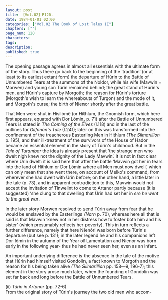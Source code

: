 ```yaml
---
layout: post
title: 【Vol.02】P120.
date: 1984-01-01 02:00
categories: ["Vol.02 The Book of Lost Tales II"]
chapters: [""]
page_num: 120
characters: 
tags: 
description: 
published: true
---
```


<p style="text-indent: 0;">
The opening passage agrees in almost all essentials with the ultimate form of the story. Thus there go back to the beginning of the ‘tradition’ (or at least to its earliest extant form) the departure of Húrin to the Battle of Unnumbered Tears at the summons of the Noldor, while his wife (Mavwin = Morwen) and young son Túrin remained behind; the great stand of Húrin's men, and Húrin's capture by Morgoth; the reason for Húrin's torture (Morgoth's wish to learn the whereabouts of Turgon) and the mode of it, and Morgoth's curse; the birth of Nienor shortly after the great battle.
</p>

That Men were shut in Hisilómë (or Hithlum, the Gnomish form, which here first appears, equated with Dor Lómin, p. 71) after the Battle of Unnumbered Tears is stated in <I>The Coming of the Elves</I> (I.118) and in the last of the outlines for <I>Gilfanon's Tale</I> (I.241); later on this was transformed into the confinement of the treacherous Easterling Men in Hithlum <I>(The Silmarillion</I> p. 195), and their ill-treatment of the survivors of the House of Hador became an essential element in the story of Túrin's childhood. But in the <I>Tale of Turambar</I> the idea is already present that ‘the strange men who dwelt nigh knew not the dignity of the Lady Mavwin’. It is not in fact clear where Úrin dwelt: it is said here that after the battle ‘Mavwin got her in tears into the land of Hithlum or Dor Lómin where all Men must now dwell’, which can only mean that she went there, on account of Melko's command, from wherever she had dwelt with Úrin before; on the other hand, a little later in the tale (p. 73), and in apparent contradiction to this, Mavwin would not accept the invitation of Tinwelint to come to Artanor partly because (it is suggested) ‘she clung to that dwelling that Úrin had set her in <I>ere he went to the great war</I>.

In the later story Morwen resolved to send Túrin away from fear that he would be enslaved by the Easterlings <I>(Narn</I> p. 70), whereas here all that is said is that Mavwin ‘knew not in her distress how to foster both him and his sister’ (which presumably reflects her poverty). This in turn reflects a further difference, namely that here Nienóri was born before Túrin's departure (but see p. 131); in the later legend he and his companions left Dor-lómin in the autumn of the Year of Lamentation and Nienor was born early in the following year- thus he had never seen her, even as an infant.

An important underlying difference is the absence in the tale of the motive that Húrin had himself visited Gondolin, a fact known to Morgoth and the reason for his being taken alive <I>(The Silmarillion</I> pp. 158—9, 196-7); this element in the story arose much later, when the founding of Gondolin was set far back and long before the Battle of Unnumbered Tears.

(ii)     <I>Túrin in Artanor</I> (pp. 72-6)<BR>From the original story of Túrin's journey the two old men who accom-

